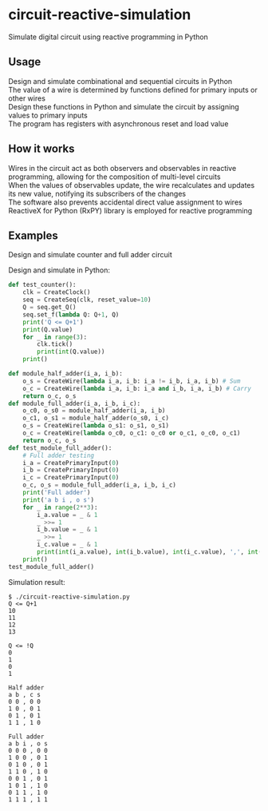 # circuit-reactive-simulation

Simulate digital circuit using reactive programming in Python

## Usage

Design and simulate combinational and sequential circuits in Python  
The value of a wire is determined by functions defined for primary inputs or other wires  
Design these functions in Python and simulate the circuit by assigning values to primary inputs  
The program has registers with asynchronous reset and load value

## How it works

Wires in the circuit act as both observers and observables in reactive programming, allowing for the composition of multi-level circuits  
When the values of observables update, the wire recalculates and updates its new value, notifying its subscribers of the changes  
The software also prevents accidental direct value assignment to wires  
ReactiveX for Python (RxPY) library is employed for reactive programming  

## Examples

Design and simulate counter and full adder circuit

Design and simulate in Python:

```python
def test_counter():
    clk = CreateClock()
    seq = CreateSeq(clk, reset_value=10)
    Q = seq.get_Q()
    seq.set_f(lambda Q: Q+1, Q)
    print('Q <= Q+1')
    print(Q.value)
    for _ in range(3):
        clk.tick()
        print(int(Q.value))
    print()

def module_half_adder(i_a, i_b):
    o_s = CreateWire(lambda i_a, i_b: i_a != i_b, i_a, i_b) # Sum
    o_c = CreateWire(lambda i_a, i_b: i_a and i_b, i_a, i_b) # Carry
    return o_c, o_s
def module_full_adder(i_a, i_b, i_c):
    o_c0, o_s0 = module_half_adder(i_a, i_b)
    o_c1, o_s1 = module_half_adder(o_s0, i_c)
    o_s = CreateWire(lambda o_s1: o_s1, o_s1)
    o_c = CreateWire(lambda o_c0, o_c1: o_c0 or o_c1, o_c0, o_c1)
    return o_c, o_s
def test_module_full_adder():
    # Full adder testing
    i_a = CreatePrimaryInput(0)
    i_b = CreatePrimaryInput(0)
    i_c = CreatePrimaryInput(0)
    o_c, o_s = module_full_adder(i_a, i_b, i_c)
    print('Full adder')
    print('a b i , o s')
    for _ in range(2**3):
        i_a.value = _ & 1
        _ >>= 1
        i_b.value = _ & 1
        _ >>= 1
        i_c.value = _ & 1
        print(int(i_a.value), int(i_b.value), int(i_c.value), ',', int(o_c.value), int(o_s.value))
    print()
test_module_full_adder()
```

Simulation result:

```
$ ./circuit-reactive-simulation.py
Q <= Q+1
10
11
12
13

Q <= !Q
0
1
0
1

Half adder
a b , c s
0 0 , 0 0
1 0 , 0 1
0 1 , 0 1
1 1 , 1 0

Full adder
a b i , o s
0 0 0 , 0 0
1 0 0 , 0 1
0 1 0 , 0 1
1 1 0 , 1 0
0 0 1 , 0 1
1 0 1 , 1 0
0 1 1 , 1 0
1 1 1 , 1 1
```
